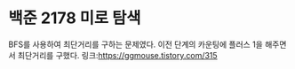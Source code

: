 # 백준 2178 미로 탐색

BFS를 사용하여 최단거리를 구하는 문제였다. 이전 단계의 카운팅에 플러스 1을 해주면서 최단거리를 구했다.
링크:https://ggmouse.tistory.com/315
